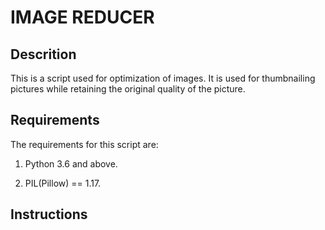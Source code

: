 # IMAGE REDUCER

## Descrition

This is a script used for optimization of images. It is used for thumbnailing pictures while retaining the original quality of the picture.

## Requirements

The requirements for this script are:

1. Python 3.6 and above.

2. PIL(Pillow) == 1.17.

## Instructions
